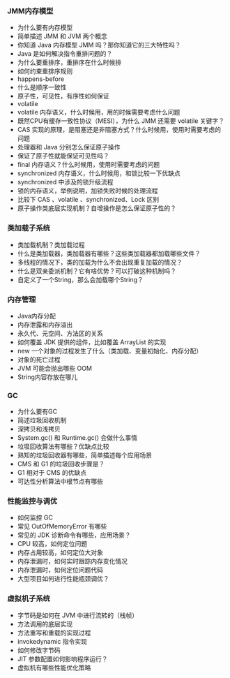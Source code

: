 ### JMM内存模型

- 为什么要有内存模型
- 简单描述 JMM 和 JVM 两个概念
- 你知道 Java 内存模型 JMM 吗？那你知道它的三大特性吗？
- Java 是如何解决指令重排问题的？
- 为什么要重排序，重排序在什么时候排
- 如何约束重排序规则
- happens-before
- 什么是顺序一致性
- 原子性，可见性，有序性如何保证
- volatile
- volatile 内存语义，什么时候用，用的时候需要考虑什么问题
- 既然CPU有缓存一致性协议（MESI），为什么 JMM 还需要 volatile 关键字？
- CAS 实现的原理，是阻塞还是非阻塞方式？什么时候用，使用时需要考虑的问题
- 处理器和 Java 分别怎么保证原子操作
- 保证了原子性就能保证可见性吗？
- final 内存语义？什么时候用，使用时需要考虑的问题
- synchronized 内存语义，什么时候用，和锁比较一下优缺点
- synchronized 中涉及的锁升级流程
- 锁的内存语义，举例说明，加锁失败时候的处理流程
- 比较下 CAS 、volatile 、synchronized、Lock 区别
- 原子操作类底层实现机制？自增操作是怎么保证原子性的？



### 类加载子系统

- 类加载机制？类加载过程
- 什么是类加载器，类加载器有哪些？这些类加载器都加载哪些文件？
- 多线程的情况下，类的加载为什么不会出现重复加载的情况？
- 什么是双亲委派机制？它有啥优势？可以打破这种机制吗？
- 自定义了一个String，那么会加载哪个String？



### 内存管理

- Java内存分配
- 内存泄露和内存溢出
- 永久代、元空间、方法区的关系
- 如何覆盖 JDK 提供的组件，比如覆盖 ArrayList 的实现
- new 一个对象的过程发生了什么（类加载、变量初始化、内存分配）
- 对象的死亡过程
- JVM 可能会抛出哪些 OOM
- String内容存放在哪儿



### GC

- 为什么要有GC
- 简述垃圾回收机制
- 深拷贝和浅拷贝
- System.gc() 和 Runtime.gc() 会做什么事情
- 垃圾回收算法有哪些？优缺点比较
- 熟知的垃圾回收器有哪些，简单描述每个应用场景
- CMS 和 G1 的垃圾回收步骤是？
- G1 相对于 CMS 的优缺点
- 可达性分析算法中根节点有哪些



### 性能监控与调优

- 如何监控 GC
- 常见 OutOfMemoryError 有哪些
- 常见的 JDK 诊断命令有哪些，应用场景？
- CPU 较高，如何定位问题
- 内存占用较高，如何定位大对象
- 内存泄漏时，如何实时跟踪内存变化情况
- 内存泄漏时，如何定位问题代码
- 大型项目如何进行性能瓶颈调优？



### 虚拟机子系统

- 字节码是如何在 JVM 中进行流转的（栈帧）
- 方法调用的底层实现
- 方法重写和重载的实现过程
- invokedynamic 指令实现
- 如何修改字节码
- JIT 参数配置如何影响程序运行？
- 虚拟机有哪些性能优化策略